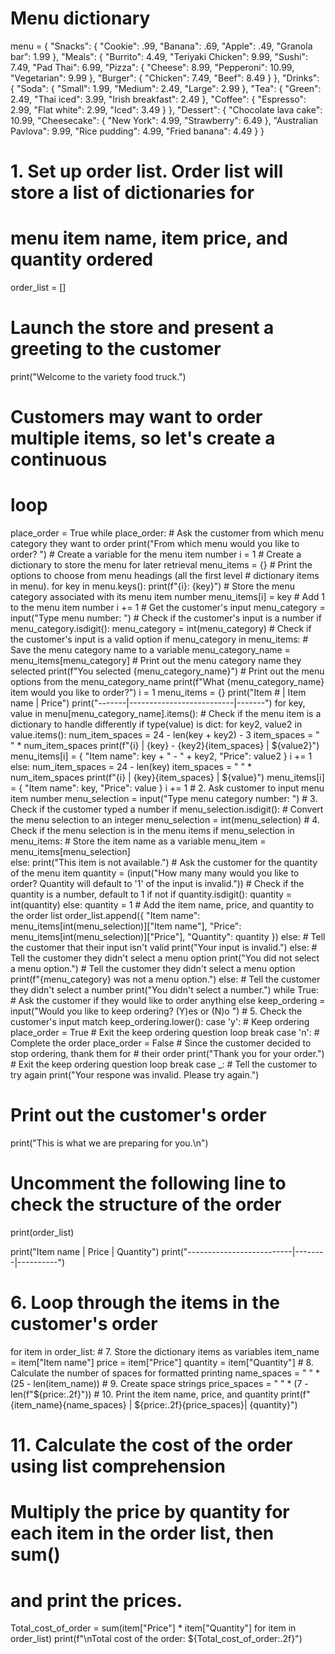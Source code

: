 # Menu dictionary
menu = {
    "Snacks": {
        "Cookie": .99,
        "Banana": .69,
        "Apple": .49,
        "Granola bar": 1.99
    },
    "Meals": {
        "Burrito": 4.49,
        "Teriyaki Chicken": 9.99,
        "Sushi": 7.49,
        "Pad Thai": 6.99,
        "Pizza": {
            "Cheese": 8.99,
            "Pepperoni": 10.99,
            "Vegetarian": 9.99
        },
        "Burger": {
            "Chicken": 7.49,
            "Beef": 8.49
        }
    },
    "Drinks": {
        "Soda": {
            "Small": 1.99,
            "Medium": 2.49,
            "Large": 2.99
        },
        "Tea": {
            "Green": 2.49,
            "Thai iced": 3.99,
            "Irish breakfast": 2.49
        },
        "Coffee": {
            "Espresso": 2.99,
            "Flat white": 2.99,
            "Iced": 3.49
        }
    },
    "Dessert": {
        "Chocolate lava cake": 10.99,
        "Cheesecake": {
            "New York": 4.99,
            "Strawberry": 6.49
        },
        "Australian Pavlova": 9.99,
        "Rice pudding": 4.99,
        "Fried banana": 4.49
    }
}

# 1. Set up order list. Order list will store a list of dictionaries for
# menu item name, item price, and quantity ordered
order_list = []

# Launch the store and present a greeting to the customer
print("Welcome to the variety food truck.")

# Customers may want to order multiple items, so let's create a continuous
# loop
place_order = True
while place_order:
    # Ask the customer from which menu category they want to order
    print("From which menu would you like to order? ")
    # Create a variable for the menu item number
    i = 1
    # Create a dictionary to store the menu for later retrieval
    menu_items = {}
    # Print the options to choose from menu headings (all the first level
    # dictionary items in menu).
    for key in menu.keys():
        print(f"{i}: {key}")
        # Store the menu category associated with its menu item number
        menu_items[i] = key
        # Add 1 to the menu item number
        i += 1
    # Get the customer's input
    menu_category = input("Type menu number: ")
    # Check if the customer's input is a number
    if menu_category.isdigit():
        menu_category = int(menu_category)
        # Check if the customer's input is a valid option
        if menu_category in menu_items:
            # Save the menu category name to a variable
            menu_category_name = menu_items[menu_category]
            # Print out the menu category name they selected
            print(f"You selected {menu_category_name}")
            # Print out the menu options from the menu_category_name
            print(f"What {menu_category_name} item would you like to order?")
            i = 1
            menu_items = {}
            print("Item # | Item name                | Price")
            print("-------|--------------------------|-------")
            for key, value in menu[menu_category_name].items():
                # Check if the menu item is a dictionary to handle differently
                if type(value) is dict:
                    for key2, value2 in value.items():
                        num_item_spaces = 24 - len(key + key2) - 3
                        item_spaces = " " * num_item_spaces
                        print(f"{i}      | {key} - {key2}{item_spaces} | ${value2}")
                        menu_items[i] = {
                            "Item name": key + " - " + key2,
                            "Price": value2
                        }
                        i += 1
                else:
                    num_item_spaces = 24 - len(key)
                    item_spaces = " " * num_item_spaces
                    print(f"{i}      | {key}{item_spaces} | ${value}")
                    menu_items[i] = {
                        "Item name": key,
                        "Price": value
                    }
                    i += 1
            # 2. Ask customer to input menu item number
            menu_selection = input("Type menu category number: ")
            # 3. Check if the customer typed a number
            if menu_selection.isdigit():
                # Convert the menu selection to an integer
                menu_selection = int(menu_selection)
                # 4. Check if the menu selection is in the menu items
                if menu_selection in menu_items:
                    # Store the item name as a variable
                    menu_item = menu_items[menu_selection]            
                else:
                    print("This item is not available.")
                 # Ask the customer for the quantity of the menu item
                quantity = (input("How many many would you like to order? Quantity will default to '1' of the input is invalid."))
                    # Check if the quantity is a number, default to 1 if not
                if quantity.isdigit():
                    quantity = int(quantity) 
                else:
                    quantity = 1
                    # Add the item name, price, and quantity to the order list
                order_list.append({
                    "Item name": menu_items[int(menu_selection)]["Item name"], 
                    "Price": menu_items[int(menu_selection)]["Price"], 
                    "Quantity": quantity
                    })
            else:
                # Tell the customer that their input isn't valid
                print("Your input is invalid.")
        else:
            # Tell the customer they didn't select a menu option
            print("You did not select a menu option.")
            # Tell the customer they didn't select a menu option
            print(f"{menu_category} was not a menu option.")
    else:
        # Tell the customer they didn't select a number
        print("You didn't select a number.")
    while True:
        # Ask the customer if they would like to order anything else
        keep_ordering = input("Would you like to keep ordering? (Y)es or (N)o ")
        # 5. Check the customer's input
        match keep_ordering.lower():
            case 'y':
                # Keep ordering
                place_order = True
                # Exit the keep ordering question loop
                break
            case 'n':
                # Complete the order
                place_order = False
                # Since the customer decided to stop ordering, thank them for
                # their order
                print("Thank you for your order.")
                # Exit the keep ordering question loop
                break
            case _:
                # Tell the customer to try again
                print("Your respone was invalid. Please try again.")
# Print out the customer's order
print("This is what we are preparing for you.\n")

# Uncomment the following line to check the structure of the order
print(order_list)

print("Item name                 | Price  | Quantity")
print("--------------------------|--------|----------")

# 6. Loop through the items in the customer's order
for item in order_list:
    # 7. Store the dictionary items as variables
    item_name = item["Item name"]
    price = item["Price"]
    quantity = item["Quantity"]
    # 8. Calculate the number of spaces for formatted printing
    name_spaces = " " * (25 - len(item_name))
    # 9. Create space strings
    price_spaces = " " * (7 - len(f"${price:.2f}"))
    # 10. Print the item name, price, and quantity
    print(f"{item_name}{name_spaces} | ${price:.2f}{price_spaces}| {quantity}")
# 11. Calculate the cost of the order using list comprehension
# Multiply the price by quantity for each item in the order list, then sum()
# and print the prices.
Total_cost_of_order = sum(item["Price"] * item["Quantity"] for item in order_list)
print(f"\nTotal cost of the order: ${Total_cost_of_order:.2f}")
 